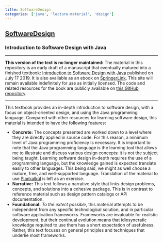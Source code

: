 ```yaml
---
title: SoftwareDesign
categories: ['java', 'lecture-material', 'design']
---
```

## [SoftwareDesign](https://github.com/prmr/SoftwareDesign)

### Introduction to Software Design with Java


---

**This version of the text is no longer maintained:** The material in this repository is an early draft of a manuscript that eventually matured into a finished textbook: [Introduction to Software Design with Java](https://www.springer.com/gp/book/9783030240936) published on July 17 2019. It is also available as an ebook on [SpringerLink](https://link.springer.com/book/10.1007/978-3-030-24094-3). This site will remain available indefinitely for use as initially licensed. The code and related resources for the book are publicly available on [this GitHub repository](https://github.com/prmr/DesignBook).

---

This textbook provides an in-depth introduction to software design, with a focus on object-oriented design, and using the Java programming language. Compared with other resources for learning software design, this material is intended to have the following features:

* **Concrete:** The concepts presented are worked down to a level where they are directly applied in source code. For this reason, a minimum level of Java programming proficiency is necessary. It is important to note that the Java programming language is the learning tool that allows me to illustrate and discuss various design concepts: it is not the subject being taught. Learning software design in-depth requires the use of a programming language, but the knowledge gained is expected translate easily to other languages. This being said, we might as well choose a mature, free, and well-supported language. Translation of the material to use [Plankalk&uuml;l](https://en.wikipedia.org/wiki/Plankalk%C3%BCl) is left as an exercise.
* **Narrative:** This text follows a narrative style that links design problems, concepts, and solutions into a cohesive package. This is in contrast to reference material such as design pattern catalogs or API documentation.
* **Foundational:** *To the extent possible*, this material attempts to be independent from any specific technological solution, and in particular software application frameworks. Frameworks are invaluable for realistic development, but their continual evolution means that idiosyncratic knowledge required to use them has a short expectation of usefulness. Rather, this text focuses on general principles and techniques that underlie most frameworks.
